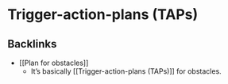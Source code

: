 # Trigger-action-plans (TAPs)

## Backlinks
* [[Plan for obstacles]]
	* It’s basically [[Trigger-action-plans (TAPs)]] for obstacles.

<!-- {BearID:1B450F5C-101D-45BA-ADC1-89B4A4C785EE-16464-00003B9F433BCCD8} -->

